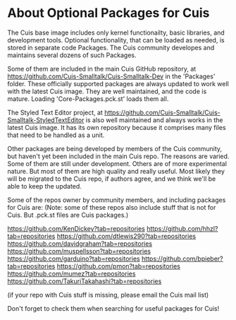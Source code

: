 About Optional Packages for Cuis
================================

The Cuis base image includes only kernel functionailty, basic libraries, and development tools. Optional functionality, that can be loaded as needed, is stored in separate code Packages. The Cuis community developes and maintains several dozens of such Packages.

Some of them are included in the main Cuis GitHub repository, at https://github.com/Cuis-Smalltalk/Cuis-Smalltalk-Dev in the 'Packages' folder. These officially supported packages are always updated to work well with the latest Cuis image. They are well maintained, and the code is mature. Loading 'Core-Packages.pck.st' loads them all.

The Styled Text Editor project, at https://github.com/Cuis-Smalltalk/Cuis-Smalltalk-StyledTextEditor is also well maintained and always works in the latest Cuis image. It has its own repository because it comprises many files that need to be handled as a unit.

Other packages are being developed by members of the Cuis community, but haven't yet been included in the main Cuis repo. The reasons are varied. Some of them are still under development. Others are of more experimental nature. But most of them are high quality and really useful. Most likely they will be migrated to the Cuis repo, if authors agree, and we think we'll be able to keep the updated.

Some of the repos owner by community members, and including packages for Cuis are:
(Note: some of these repos also include stuff that is not for Cuis. But .pck.st files are Cuis packages.)

https://github.com/KenDickey?tab=repositories
https://github.com/hhzl?tab=repositories
https://github.com/dtlewis290?tab=repositories
https://github.com/davidgraham?tab=repositories
https://github.com/muspellsson?tab=repositories
https://github.com/garduino?tab=repositories
https://github.com/bpieber?tab=repositories
https://github.com/pmon?tab=repositories
https://github.com/mumez?tab=repositories
https://github.com/TakuriTakahashi?tab=repositories

(if your repo with Cuis stuff is missing, please email the Cuis mail list)

Don't forget to check them when searching for useful packages for Cuis!